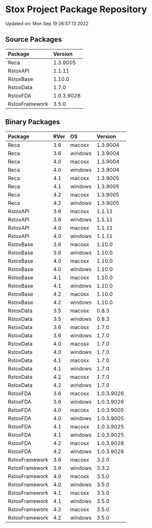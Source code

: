 # Stox Project Package Repository


Updated on: Mon Sep 19 06:57:13 2022
## Source Packages

|Package        |Version    |
|:--------------|:----------|
|Reca           |1.3.9005   |
|RstoxAPI       |1.1.11     |
|RstoxBase      |1.10.0     |
|RstoxData      |1.7.0      |
|RstoxFDA       |1.0.3.9026 |
|RstoxFramework |3.5.0      |

## Binary Packages

|Package        |RVer |OS      |Version    |
|:--------------|:----|:-------|:----------|
|Reca           |3.6  |macosx  |1.3.9004   |
|Reca           |3.6  |windows |1.3.9004   |
|Reca           |4.0  |macosx  |1.3.9004   |
|Reca           |4.0  |windows |1.3.9004   |
|Reca           |4.1  |macosx  |1.3.9005   |
|Reca           |4.1  |windows |1.3.9005   |
|Reca           |4.2  |macosx  |1.3.9005   |
|Reca           |4.2  |windows |1.3.9005   |
|RstoxAPI       |3.6  |macosx  |1.1.11     |
|RstoxAPI       |3.6  |windows |1.1.11     |
|RstoxAPI       |4.0  |macosx  |1.1.11     |
|RstoxAPI       |4.0  |windows |1.1.11     |
|RstoxBase      |3.6  |macosx  |1.10.0     |
|RstoxBase      |3.6  |windows |1.10.0     |
|RstoxBase      |4.0  |macosx  |1.10.0     |
|RstoxBase      |4.0  |windows |1.10.0     |
|RstoxBase      |4.1  |macosx  |1.10.0     |
|RstoxBase      |4.1  |windows |1.10.0     |
|RstoxBase      |4.2  |macosx  |1.10.0     |
|RstoxBase      |4.2  |windows |1.10.0     |
|RstoxData      |3.5  |macosx  |0.8.3      |
|RstoxData      |3.5  |windows |0.8.3      |
|RstoxData      |3.6  |macosx  |1.7.0      |
|RstoxData      |3.6  |windows |1.7.0      |
|RstoxData      |4.0  |macosx  |1.7.0      |
|RstoxData      |4.0  |windows |1.7.0      |
|RstoxData      |4.1  |macosx  |1.7.0      |
|RstoxData      |4.1  |windows |1.7.0      |
|RstoxData      |4.2  |macosx  |1.7.0      |
|RstoxData      |4.2  |windows |1.7.0      |
|RstoxFDA       |3.6  |macosx  |1.0.3.9026 |
|RstoxFDA       |3.6  |windows |1.0.3.9026 |
|RstoxFDA       |4.0  |macosx  |1.0.3.9005 |
|RstoxFDA       |4.0  |windows |1.0.3.9005 |
|RstoxFDA       |4.1  |macosx  |1.0.3.9025 |
|RstoxFDA       |4.1  |windows |1.0.3.9025 |
|RstoxFDA       |4.2  |macosx  |1.0.3.9026 |
|RstoxFDA       |4.2  |windows |1.0.3.9026 |
|RstoxFramework |3.6  |macosx  |3.2.0      |
|RstoxFramework |3.6  |windows |3.3.2      |
|RstoxFramework |4.0  |macosx  |3.5.0      |
|RstoxFramework |4.0  |windows |3.5.0      |
|RstoxFramework |4.1  |macosx  |3.5.0      |
|RstoxFramework |4.1  |windows |3.5.0      |
|RstoxFramework |4.2  |macosx  |3.5.0      |
|RstoxFramework |4.2  |windows |3.5.0      |
